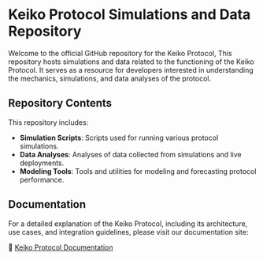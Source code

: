 # Keiko Protocol Simulations and Data Repository

Welcome to the official GitHub repository for the Keiko Protocol, This repository hosts simulations and data related to the functioning of the Keiko Protocol. It serves as a resource for developers interested in understanding the mechanics, simulations, and data analyses of the protocol.

## Repository Contents

This repository includes:
- **Simulation Scripts**: Scripts used for running various protocol simulations.
- **Data Analyses**: Analyses of data collected from simulations and live deployments.
- **Modeling Tools**: Tools and utilities for modeling and forecasting protocol performance.

## Documentation

For a detailed explanation of the Keiko Protocol, including its architecture, use cases, and integration guidelines, please visit our documentation site:

📄 [Keiko Protocol Documentation](https://docs.keikofinance.com/)

